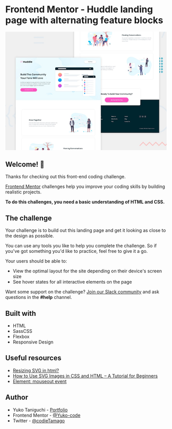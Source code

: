 # Frontend Mentor - Huddle landing page with alternating feature blocks

![Design preview for the Huddle landing page with alternating feature blocks coding challenge](./design/desktop-preview.jpg)

## Welcome! 👋

Thanks for checking out this front-end coding challenge.

[Frontend Mentor](https://www.frontendmentor.io) challenges help you improve your coding skills by building realistic projects.

**To do this challenges, you need a basic understanding of HTML and CSS.**

## The challenge

Your challenge is to build out this landing page and get it looking as close to the design as possible.

You can use any tools you like to help you complete the challenge. So if you've got something you'd like to practice, feel free to give it a go.

Your users should be able to:

- View the optimal layout for the site depending on their device's screen size
- See hover states for all interactive elements on the page

Want some support on the challenge? [Join our Slack community](https://www.frontendmentor.io/slack) and ask questions in the **#help** channel.

## Built with
- HTML
- SassCSS
- Flexbox
- Responsive Design


## Useful resources

- [Resizing SVG in html?](https://stackoverflow.com/questions/3120739/resizing-svg-in-html)
- [How to Use SVG Images in CSS and HTML – A Tutorial for Beginners](https://www.freecodecamp.org/news/use-svg-images-in-css-html/)
- [Element: mouseout event](https://developer.mozilla.org/en-US/docs/Web/API/Element/mouseout_event)

## Author
- Yuko Taniguchi - [Portfolio](https://ytwebxdesign.com/)
- Frontend Mentor - [@Yuko-code](https://www.frontendmentor.io/profile/Yuko-code)
- Twitter - [@codieTamago](https://www.twitter.com/codieTamago)
